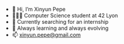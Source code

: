 - 👋 Hi, I’m Xinyun Pepe
- 👩🏻‍💻 Computer Science student at 42 Lyon
- 👀 Currently searching for an internship 
- 🌱 Always learning and always evolving
- 📫 xinyun.pepe@gmail.com

<!---
xinyunpepe/xinyunpepe is a ✨ special ✨ repository because its `README.md` (this file) appears on your GitHub profile.
You can click the Preview link to take a look at your changes.
--->
